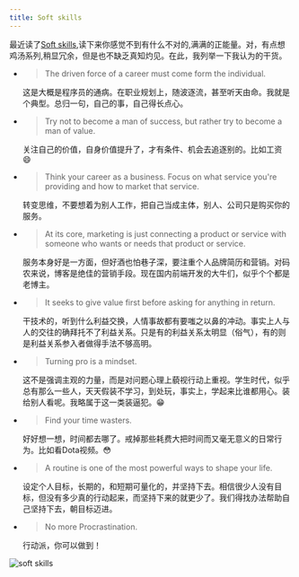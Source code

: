 ```yaml
---
title: Soft skills
---
```

最近读了[Soft skills](http://www.amazon.com/Soft-Skills-software-developers-manual/dp/1617292397),读下来你感觉不到有什么不对的,满满的正能量。对，有点想鸡汤系列,稍显冗余，但是也不缺乏真知灼见。在此，我列举一下我认为的干货。
- 	> The driven force of a career must come form the individual.

	这是大概是程序员的通病。在职业规划上，随波逐流，甚至听天由命。我就是个典型。总归一句，自己的事，自己得长点心。

-	> Try not to become a man of success, but rather try to become a man of value.

	关注自己的价值，自身价值提升了，才有条件、机会去追逐别的。比如工资 :smile:

- 	> Think your career as a business. Focus on what service you're providing and how to market that service.

	转变思维，不要想着为别人工作，把自己当成主体，别人、公司只是购买你的服务。

- 	> At its core, marketing is just connecting a product or service with someone who wants or needs that product or service.
	
    服务本身好是一方面，但好酒也怕巷子深，要注重个人品牌简历和营销。对码农来说，博客是绝佳的营销手段。现在国内前端开发的大牛们，似乎个个都是老博主。
    
-	> It seeks to give value first before asking for anything in return.
	
    干技术的，听到什么利益交换，人情事故都有要嗤之以鼻的冲动。事实上人与人的交往的确拜托不了利益关系。只是有的利益关系太明显（俗气），有的则是利益关系参入者做得手法不够高明。
    
-	> Turning pro is a mindset.

	这不是强调主观的力量，而是对问题心理上藐视行动上重视。学生时代，似乎总有那么一些人，天天假装不学习，到处玩，事实上，学起来比谁都用心。装给别人看呢。我略属于这一类装逼犯。:grin:

-	> Find your time wasters.

	好好想一想，时间都去哪了。戒掉那些耗费大把时间而又毫无意义的日常行为。比如看Dota视频。:flushed:
    
-	> A routine is one of the most powerful ways to shape your life.

	设定个人目标，长期的，和短期可量化的，并坚持下去。相信很少人没有目标，但没有多少真的行动起来，而坚持下来的就更少了。我们得找办法帮助自己坚持下去，朝目标迈进。
    
-	> No more Procrastination.

	行动派，你可以做到！


![soft skills](http://ecx.images-amazon.com/images/I/A1tYa0EpiyL.jpg)



